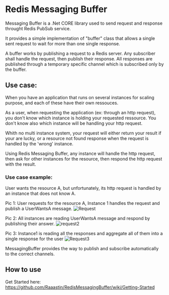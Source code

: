 # Redis Messaging Buffer
Messaging Buffer is a .Net CORE library used to send request and response throught Redis PubSub service. 

It provides a simple implementation of "buffer" class that allows a single sent request to wait for more than one single response. 

A buffer works by publishing a request to a Redis server. Any subscriber shall handle the request, then publish their response. All responses are published through a temporary specific channel which is subscribed only by the buffer.

## Use case: 
When you have an application that runs on several instances for scaling purpose, and each of these have their own ressouces.

As a user, when requesting the application (ex: through an http request), you don't know which instance is holding your requested ressource. You don't know also which instance will be handling your http request.

Whith no multi instance system, your request will either return your result if your are lucky, or a resource not found response when the request is handled by the 'wrong' instance. 

Using Redis Messaging Buffer, any instance will handle the http request, then ask for other instances for the resource, then respond the http request with the result.

### Use case example: 
User wants the resource A, but unfortunately, its http request is handled by an instance that does not know A.

Pic 1: User requests for the resource A, Instance 1 handles the request and publish a UserWantsA message.
![Request](https://github.com/Raaastin/RedisMessagingBuffer/assets/160628718/2fa9de0e-6d3b-4f38-8cc5-bae4f36e4df6)

Pic 2: All instances are reading UserWantsA message and respond by publishing their answer.
![request2](https://github.com/Raaastin/RedisMessagingBuffer/assets/160628718/c2e2e893-ff8f-4ffd-9be9-0fde5e5409ee)

Pic 3: Instance1 is reading all the responses and aggregate all of them into a single response for the user
![Request3](https://github.com/Raaastin/RedisMessagingBuffer/assets/160628718/79f95499-c56c-4310-b5a7-8025a401f4ac)

MessagingBuffer provides the way to publish and subscribe automatically to the correct channels.

## How to use

Get Started here: https://github.com/Raaastin/RedisMessagingBuffer/wiki/Getting-Started
